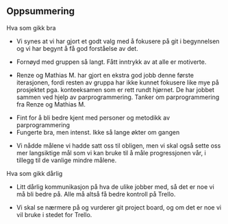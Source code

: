 ## Oppsummering

Hva som gikk bra
 * Vi synes at vi har gjort et godt valg med å fokusere på git i begynnelsen og vi har begynt å få god forståelse av det.

 * Fornøyd med gruppen så langt. Fått inntrykk av at alle er motiverte. 

 * Renze og Mathias M. har gjort en ekstra god jobb denne første iterasjonen, fordi resten av gruppa har ikke kunnet fokusere like mye på prosjektet pga. konteeksamen som er rett rundt hjørnet. De har jobbet sammen ved hjelp av parprogrammering.
  Tanker om parprogrammering fra Renze og Mathias M.
  - Fint for å bli bedre kjent med personer og metodikk av parprogrammering
  - Fungerte bra, men intenst. Ikke så lange økter om gangen

 * Vi nådde målene vi hadde satt oss til obligen, men vi skal også sette oss mer langsiktige mål som vi kan bruke til å måle progressjonen vår, i tillegg  til de vanlige mindre målene.

Hva som gikk dårlig
 * Litt dårlig kommunikasjon på hva de ulike jobber med, så det er noe vi må bli bedre på. Alle må altså få bedre kontroll på Trello.

 * Vi skal se nærmere på og vurderer git project board, og om det er noe vi vil bruke i stedet for Trello.
